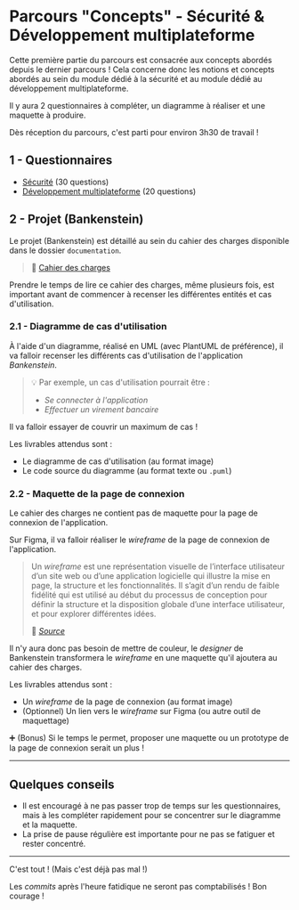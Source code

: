 # Parcours "Concepts" - Sécurité & Développement multiplateforme

Cette première partie du parcours est consacrée aux concepts abordés depuis le dernier parcours !
Cela concerne donc les notions et concepts abordés au sein du module dédié à la sécurité et au module dédié au développement multiplateforme.

Il y aura 2 questionnaires à compléter, un diagramme à réaliser et une maquette à produire.

Dès réception du parcours, c'est parti pour environ 3h30 de travail !

## 1 - Questionnaires

- [Sécurité](https://forms.gle/itH1HGJmSqTZsHku9) (30 questions)
- [Développement multiplateforme](https://forms.gle/wRMw6kjZxNgckDjz9) (20 questions)

## 2 - Projet (Bankenstein)

Le projet (Bankenstein) est détaillé au sein du cahier des charges disponible dans le dossier `documentation`.

> 📝 [Cahier des charges](./documentation/CDC.pdf)

Prendre le temps de lire ce cahier des charges, même plusieurs fois, est important avant de commencer à recenser les différentes entités et cas d'utilisation.

### 2.1 - Diagramme de cas d'utilisation

À l'aide d'un diagramme, réalisé en UML (avec PlantUML de préférence), il va falloir recenser les différents cas d'utilisation de l'application *Bankenstein*.

<blockquote>

💡 Par exemple, un cas d'utilisation pourrait être :
- _Se connecter à l'application_
- _Effectuer un virement bancaire_

</blockquote>


Il va falloir essayer de couvrir un maximum de cas !

Les livrables attendus sont :
- Le diagramme de cas d'utilisation (au format image)
- Le code source du diagramme (au format texte ou `.puml`)

### 2.2 - Maquette de la page de connexion

Le cahier des charges ne contient pas de maquette pour la page de connexion de l'application.

Sur Figma, il va falloir réaliser le _wireframe_ de la page de connexion de l'application.

<blockquote>

Un _wireframe_ est une représentation visuelle de l’interface utilisateur d’un site web ou d’une application logicielle qui illustre la mise en page, la structure et les fonctionnalités. Il s’agit d’un rendu de faible fidélité qui est utilisé au début du processus de conception pour définir la structure et la disposition globale d’une interface utilisateur, et pour explorer différentes idées.

🔗 [_Source_](https://www.opsone.net/wireframe-maquette-prototype-quelles-differences/)

</blockquote>

Il n'y aura donc pas besoin de mettre de couleur, le _designer_ de Bankenstein transformera le _wireframe_ en une maquette qu'il ajoutera au cahier des charges.

Les livrables attendus sont :
- Un _wireframe_ de la page de connexion (au format image)
- (Optionnel) Un lien vers le _wireframe_ sur Figma (ou autre outil de maquettage)

➕ (Bonus) Si le temps le permet, proposer une maquette ou un prototype de la page de connexion serait un plus !


---

## Quelques conseils

- Il est encouragé à ne pas passer trop de temps sur les questionnaires, mais à les compléter rapidement pour se concentrer sur le diagramme et la maquette.
- La prise de pause régulière est importante pour ne pas se fatiguer et rester concentré.

---

C'est tout ! (Mais c'est déjà pas mal !)

Les _commits_ après l'heure fatidique ne seront pas comptabilisés ! Bon courage !


